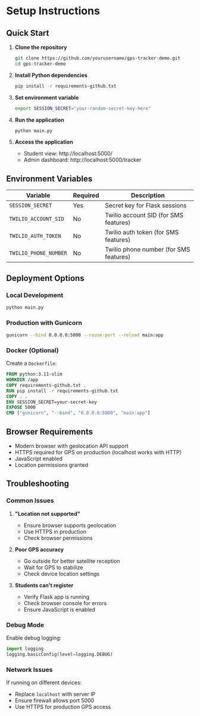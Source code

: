 # Setup Instructions

## Quick Start

1. **Clone the repository**
   ```bash
   git clone https://github.com/yourusername/gps-tracker-demo.git
   cd gps-tracker-demo
   ```

2. **Install Python dependencies**
   ```bash
   pip install -r requirements-github.txt
   ```

3. **Set environment variable**
   ```bash
   export SESSION_SECRET="your-random-secret-key-here"
   ```

4. **Run the application**
   ```bash
   python main.py
   ```

5. **Access the application**
   - Student view: http://localhost:5000/
   - Admin dashboard: http://localhost:5000/tracker

## Environment Variables

| Variable | Required | Description |
|----------|----------|-------------|
| `SESSION_SECRET` | Yes | Secret key for Flask sessions |
| `TWILIO_ACCOUNT_SID` | No | Twilio account SID (for SMS features) |
| `TWILIO_AUTH_TOKEN` | No | Twilio auth token (for SMS features) |
| `TWILIO_PHONE_NUMBER` | No | Twilio phone number (for SMS features) |

## Deployment Options

### Local Development
```bash
python main.py
```

### Production with Gunicorn
```bash
gunicorn --bind 0.0.0.0:5000 --reuse-port --reload main:app
```

### Docker (Optional)
Create a `Dockerfile`:
```dockerfile
FROM python:3.11-slim
WORKDIR /app
COPY requirements-github.txt .
RUN pip install -r requirements-github.txt
COPY . .
ENV SESSION_SECRET=your-secret-key
EXPOSE 5000
CMD ["gunicorn", "--bind", "0.0.0.0:5000", "main:app"]
```

## Browser Requirements

- Modern browser with geolocation API support
- HTTPS required for GPS on production (localhost works with HTTP)
- JavaScript enabled
- Location permissions granted

## Troubleshooting

### Common Issues

1. **"Location not supported"**
   - Ensure browser supports geolocation
   - Use HTTPS in production
   - Check browser permissions

2. **Poor GPS accuracy**
   - Go outside for better satellite reception
   - Wait for GPS to stabilize
   - Check device location settings

3. **Students can't register**
   - Verify Flask app is running
   - Check browser console for errors
   - Ensure JavaScript is enabled

### Debug Mode

Enable debug logging:
```python
import logging
logging.basicConfig(level=logging.DEBUG)
```

### Network Issues

If running on different devices:
- Replace `localhost` with server IP
- Ensure firewall allows port 5000
- Use HTTPS for production GPS access